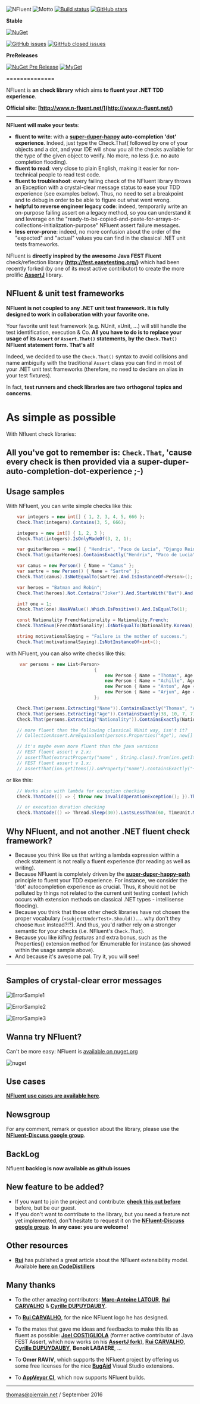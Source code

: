 ![NFluent](https://github.com/tpierrain/nfluent/blob/master/NFluentBanner.png?raw=true)
![Motto](https://github.com/tpierrain/nfluent/blob/master/Images/AssertIsDead.png?raw=true)
[![Build status](https://ci.appveyor.com/api/projects/status/ju5m6t3fm2xsl0o9/branch/master?svg=true)](https://ci.appveyor.com/project/tpierrain/nfluent/branch/master)
[![GitHub stars](https://img.shields.io/github/stars/tpierrain/nfluent.svg?style=social&label=Star)](https://github.com/tpierrain/NFluent)

**Stable**

[![NuGet](https://img.shields.io/nuget/v/NFluent.svg)](https://www.nuget.org/packages/NFluent/)

[![GitHub issues](https://img.shields.io/github/issues/tpierrain/NFluent.svg)](https://github.com/tpierrain/NFluent/issues)
[![GitHub closed issues](https://img.shields.io/github/issues-closed/tpierrain/NFluent.svg)](https://github.com/tpierrain/NFluent/issues?q=is%3Aissue+is%3Aclosed)

**PreReleases**

[![NuGet Pre Release](https://img.shields.io/nuget/vpre/NFluent.svg)]()
[![MyGet](https://img.shields.io/myget/dupdobnightly/vpre/NFluent.svg)](https://www.myget.org/feed/dupdobnightly/package/nuget/NFluent)

==============

NFluent is __an check library__ which aims __to fluent your .NET TDD experience__.

__Official site: [http://www.n-fluent.net/](http://www.n-fluent.net/)__

- - -

__NFluent will make your tests__:
+ __fluent to write__: with a __[super-duper-happy](https://github.com/NancyFx/Nancy/wiki/Introduction) auto-completion 'dot' experience__. Indeed, just type the Check.That( followed by one of your objects and a dot, and your IDE will show you all the checks available for the type of the given object to verify. No more, no less (i.e. no auto completion flooding).
+ __fluent to read__: very close to plain English, making it easier for non-technical people to read test code.
+ __fluent to troubleshoot__: every failing check of the NFluent library throws an Exception with a crystal-clear message status to ease your TDD experience (see examples below). Thus, no need to set a breakpoint and to debug in order to be able to figure out what went wrong.
+ __helpful to reverse engineer legacy code__: indeed, temporarily write an on-purpose failing assert on a legacy method, so you can understand it and leverage on the "ready-to-be-copied-and-paste-for-arrays-or-collections-initialization-purpose" NFluent assert failure messages.
+ __less error-prone__: indeed, no more confusion about the order of the "expected" and "actual" values you can find in the classical .NET unit tests frameworks.

NFluent is __directly inspired by the awesome Java FEST Fluent__ check/reflection library __(http://fest.easytesting.org/)__ which had been recently forked (by one of its most active contributor) to create the more prolific __[AssertJ](https://github.com/joel-costigliola/assertj-core)__ library.

NFluent & unit test frameworks
-------------------------------
__NFluent is not coupled to any .NET unit test framework. It is fully designed to work in collaboration with your favorite one.__

Your favorite unit test framework (e.g. NUnit, xUnit, ...) will still handle the test identification, execution & Co. __All you have to do is to replace your usage of its `Assert` or `Assert.That()` statements, by the `Check.That()` NFluent statement form. That's all!__

Indeed, we decided to use the `Check.That()` syntax to avoid collisions and name ambiguity with the traditional `Assert` class you can find in most of your .NET unit test frameworks (therefore, no need to declare an alias in your test fixtures).

In fact, __test runners and check libraries are two orthogonal topics and concerns__.


As simple as possible
=====================

With Nfluent check libraries:

All you've got to remember is: `Check.That`, 'cause every check is then provided via a super-duper-auto-completion-dot-experience ;-)
------------------------------------------------------------------------------------------------------------------------


Usage samples
------------

With NFluent, you can write simple checks like this:
```c#
    var integers = new int[] { 1, 2, 3, 4, 5, 666 };
    Check.That(integers).Contains(3, 5, 666);

    integers = new int[] { 1, 2, 3 };
    Check.That(integers).IsOnlyMadeOf(3, 2, 1);

    var guitarHeroes = new[] { "Hendrix", "Paco de Lucia", "Django Reinhardt", "Baden Powell" };
    Check.That(guitarHeroes).ContainsExactly("Hendrix", "Paco de Lucia", "Django Reinhardt", "Baden Powell");

    var camus = new Person() { Name = "Camus" };
    var sartre = new Person() { Name = "Sartre" };
    Check.That(camus).IsNotEqualTo(sartre).And.IsInstanceOf<Person>();

    var heroes = "Batman and Robin";
    Check.That(heroes).Not.Contains("Joker").And.StartsWith("Bat").And.Contains("Robin");

    int? one = 1;
    Check.That(one).HasAValue().Which.IsPositive().And.IsEqualTo(1);

    const Nationality FrenchNationality = Nationality.French;
    Check.ThatEnum(FrenchNationality).IsNotEqualTo(Nationality.Korean);

    string motivationalSaying = "Failure is the mother of success.";
    Check.That(motivationalSaying).IsNotInstanceOf<int>();

```
with NFluent, you can also write checks like this:
```c#
	 var persons = new List<Person>
                                 {
                                     new Person { Name = "Thomas", Age = 38 },
                                     new Person { Name = "Achille", Age = 10, Nationality = Nationality.French },
                                     new Person { Name = "Anton", Age = 7, Nationality = Nationality.French },
                                     new Person { Name = "Arjun", Age = 7, Nationality = Nationality.Indian }
                                 };

    Check.That(persons.Extracting("Name")).ContainsExactly("Thomas", "Achille", "Anton", "Arjun");
    Check.That(persons.Extracting("Age")).ContainsExactly(38, 10, 7, 7);
    Check.That(persons.Extracting("Nationality")).ContainsExactly(Nationality.Unknown, Nationality.French, Nationality.French, Nationality.Indian);

    // more fluent than the following classical NUnit way, isn't it?
    // CollectionAssert.AreEquivalent(persons.Properties("Age"), new[] { 38, 10, 7, 7 });

    // it's maybe even more fluent than the java versions
	// FEST fluent assert v 2.x:
    // assertThat(extractProperty("name" , String.class).from(inn.getItems())).containsExactly("+5 Dexterity Vest", "Aged Brie", "Elixir of the Mongoose", "Sulfuras, Hand of Ragnaros", "Backstage passes to a TAFKAL80ETC concert", "Conjured Mana Cake");
	// FEST fluent assert v 1.x:
	// assertThat(inn.getItems()).onProperty("name").containsExactly("+5 Dexterity Vest", "Aged Brie", "Elixir of the Mongoose", "Sulfuras, Hand of Ragnaros", "Backstage passes to a TAFKAL80ETC concert", "Conjured Mana Cake");
```
or like this:
```c#
	// Works also with lambda for exception checking
	Check.ThatCode(() => { throw new InvalidOperationException(); }).Throws<InvalidOperationException>();

	// or execution duration checking
	Check.ThatCode(() => Thread.Sleep(30)).LastsLessThan(60, TimeUnit.Milliseconds);

```
Why NFluent, and not another .NET fluent check framework?
----------------------------------------------------------------------------
+ Because you think like us that writing a lambda expression within a check statement is not really a fluent experience (for reading as well as writing).
+ Because NFluent is completely driven by the __[super-duper-happy-path](https://github.com/NancyFx/Nancy/wiki/Introduction)__ principle to fluent your TDD experience. For instance, we consider the 'dot' autocompletion experience as crucial. Thus, it should not be polluted by things not related to the current unit testing context (which occurs with extension methods on classical .NET types - intellisense flooding).
+ Because you think that those other check libraries have not chosen the proper vocabulary (`<subjectUnderTest>.Should().`... why don't they choose `Must` instead?!?). And thus, you'd rather rely on a stronger semantic for your checks (i.e. NFluent's `Check.That`).
+ Because you like *killing features* and extra bonus, such as the Properties() extension method for IEnumerable for instance (as showed within the usage sample above).
+ And because it's awesome pal. Try it, you will see!

- - -

Samples of crystal-clear error messages
---------------------------------------

![ErrorSample1](https://github.com/tpierrain/nfluent/blob/master/Images/ErrorSample1.png?raw=true)

![ErrorSample2](https://github.com/tpierrain/nfluent/blob/master/Images/ErrorSample2.png?raw=true)

![ErrorSample3](https://github.com/tpierrain/nfluent/blob/master/Images/ErrorSample3.png?raw=true)



Wanna try NFluent?
------------------
Can't be more easy: NFluent is [available on nuget.org](http://nuget.org/packages/NFluent/)

![nuget](https://github.com/tpierrain/nfluent/blob/master/Images/nuget.png?raw=true)



Use cases
----------
__[NFluent use cases are available here](./UseCases.md)__.

Newsgroup
---------
For any comment, remark or question about the library, please use the __[NFluent-Discuss google group](https://groups.google.com/forum/#!forum/nfluent-discuss)__.

BackLog
-------
Nfluent __backlog is now available as github issues__

New feature to be added?
------------------------
+ If you want to join the project and contribute: __[check this out before](./CONTRIBUTING.md)__ before, but be our guest.
+ If you don't want to contribute to the library, but you need a feature not yet implemented, don't hesitate to request it on the __[NFluent-Discuss google group](https://groups.google.com/forum/#!forum/nfluent-discuss)__.
__In any case: you are welcome!__

Other resources
---------------
+ __[Rui](https://github.com/rhwy)__ has published a great article about the NFluent extensibility model. Available __[here on CodeDistillers](http://www.codedistillers.com/rui/2013/11/26/nfluent-extensions/)__


Many thanks
------
+ To the other amazing contributors: __[Marc-Antoine LATOUR](https://github.com/malat)__, __[Rui CARVALHO](http://www.codedistillers.com/)__ & __[Cyrille DUPUYDAUBY](http://dupdob.wordpress.com/)__.

+ To __[Rui CARVALHO](http://www.codedistillers.com/)__, for the nice NFluent logo he has designed.

+ To the mates that gave me ideas and feedbacks to make this lib as fluent as possible: __[Joel COSTIGLIOLA](https://github.com/joel-costigliola)__ (former active contributor of Java FEST Assert, which now works on his __[AssertJ fork](https://github.com/joel-costigliola/assertj-core)__), __[Rui CARVALHO](http://www.codedistillers.com/)__, __[Cyrille DUPUYDAUBY](http://dupdob.wordpress.com/)__, __Benoit LABAERE__, ...

+ To __Omer RAVIV__, which supports the NFluent project by offering us some free licenses for the nice __[BugAid](http://www.bugaidsoftware.com/features/)__ Visual Studio extensions.

+ To __[AppVeyor CI](https://www.appveyor.com/)__, which now supports NFluent builds.

- - -


[thomas@pierrain.net](mailto:thomas@pierrain.net) / September 2016